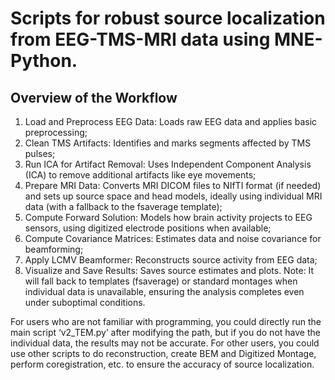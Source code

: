 # Scripts for robust source localization from EEG-TMS-MRI data using MNE-Python.

## Overview of the Workflow
1. Load and Preprocess EEG Data: Loads raw EEG data and applies basic preprocessing;
2. Clean TMS Artifacts: Identifies and marks segments affected by TMS pulses;
3. Run ICA for Artifact Removal: Uses Independent Component Analysis (ICA) to remove additional artifacts like eye movements;
4. Prepare MRI Data: Converts MRI DICOM files to NIfTI format (if needed) and sets up source space and head models, ideally using individual MRI data (with a fallback to the fsaverage template);
5. Compute Forward Solution: Models how brain activity projects to EEG sensors, using digitized electrode positions when available;
6. Compute Covariance Matrices: Estimates data and noise covariance for beamforming;
7. Apply LCMV Beamformer: Reconstructs source activity from EEG data;
8. Visualize and Save Results: Saves source estimates and plots.
Note: It will fall back to templates (fsaverage) or standard montages when individual data is unavailable, ensuring the analysis completes even under suboptimal conditions.

For users who are not familiar with programming, you could directly run the main script ‘v2_TEM.py’ after modifying the path, but if you do not have the individual data, the results may not be accurate. 
For other users, you could use other scripts to do reconstruction, create BEM and Digitized Montage, perform coregistration, etc. to ensure the accuracy of source localization.
